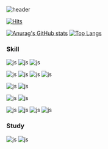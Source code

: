 
<div align=left> 
        
![header](https://capsule-render.vercel.app/api?type=waving&color=auto&height=170&section=header&text=Kiseok&fontSize=60&fontColor=ffffff)


[![Hits](https://hits.seeyoufarm.com/api/count/incr/badge.svg?url=https%3A%2F%2Fgithub.com%2Fchundae%2Fhit-counter&count_bg=%2379C83D&title_bg=%23555555&icon=&icon_color=%23E7E7E7&title=hits&edge_flat=false)](https://hits.seeyoufarm.com)

[![Anurag's GitHub stats](https://github-readme-stats.vercel.app/api?username=chundae&hide=stars,issues&show_icons=true)](https://github.com/anuraghazra/github-readme-stats)
[![Top Langs](https://github-readme-stats.vercel.app/api/top-langs/?username=chundae&hide=css,html&langs_count=3&layout=compact)](https://github.com/anuraghazra/github-readme-stats) 


### Skill

![js](https://img.shields.io/badge/HTML5-E34F26?style=for-the-badge&logo=html5&logoColor=white)  ![js](https://img.shields.io/badge/CSS-239120?&style=for-the-badge&logo=css3&logoColor=white) ![js](https://img.shields.io/badge/JavaScript-F7DF1E?style=for-the-badge&logo=JavaScript&logoColor=white)

![js](https://img.shields.io/badge/Python-3776AB?style=for-the-badge&logo=python&logoColor=white)  ![js](https://img.shields.io/badge/Java-ED8B00?style=for-the-badge&logo=openjdk&logoColor=white)  ![js](https://img.shields.io/badge/Spring-6DB33F?style=for-the-badge&logo=spring&logoColor=white)  ![js](https://img.shields.io/badge/Gradle-02303A.svg?style=for-the-badge&logo=Gradle&logoColor=white)

![js](https://img.shields.io/badge/MongoDB-4EA94B?style=for-the-badge&logo=mongodb&logoColor=white)  ![js](https://img.shields.io/badge/MySQL-005C84?style=for-the-badge&logo=mysql&logoColor=white)

![js](https://img.shields.io/badge/docker-%230db7ed.svg?style=for-the-badge&logo=docker&logoColor=white)  ![js](https://img.shields.io/badge/Amazon_AWS-232F3E?style=for-the-badge&logo=amazon-aws&logoColor=white)

![js](https://img.shields.io/badge/Apple-MacBook_2024-999999?style=for-the-badge&logo=apple&logoColor=white)  ![js](https://img.shields.io/badge/IntelliJ_IDEA-000000.svg?style=for-the-badge&logo=intellij-idea&logoColor=white)
![js](https://img.shields.io/badge/GIT-E44C30?style=for-the-badge&logo=git&logoColor=white)  ![js](https://img.shields.io/badge/Notion-000000?style=for-the-badge&logo=notion&logoColor=white)

### Study
![js](https://img.shields.io/badge/React-20232A?style=for-the-badge&logo=react&logoColor=61DAFB) ![js](https://img.shields.io/badge/TypeScript-007ACC?style=for-the-badge&logo=typescript&logoColor=white)



</div>


